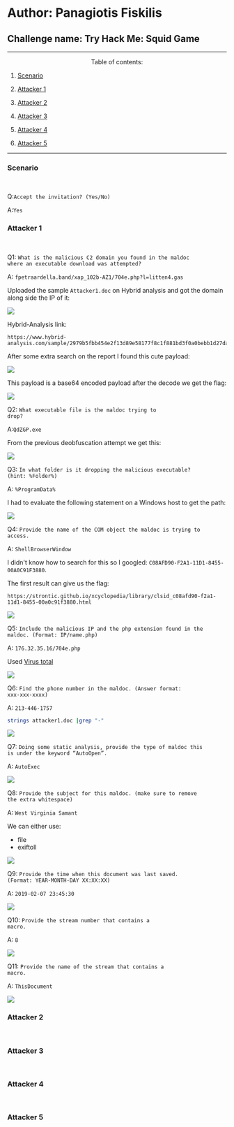 <h1>Author: Panagiotis Fiskilis</h1>

<h2>Challenge name: Try Hack Me: Squid Game</h2>

---

<center>Table of contents:</center>

1. [Scenario](#scenario)

2. [Attacker 1](#attacker1)

3. [Attacker 2](#attacker2)

4. [Attacker 3](#attacker3)

5. [Attacker 4](#attacker4)

6. [Attacker 5](#attacker5)

---

<h3>Scenario</h3>

<a name="scenario">

<br>

Q:<code>Accept the invitation? (Yes/No) </code>

A:```Yes```

<h3>Attacker 1</h3>

<a name="attacker1">

<br>

Q1: <code>What is the malicious C2 domain you found in the maldoc where an executable download was attempted?</code>

A: <code>fpetraardella.band/xap_102b-AZ1/704e.php?l=litten4.gas</code>

Uploaded the sample <code>Attacker1.doc</code> on Hybrid analysis and got the domain along side the IP of it:

![](./Images/Flag2-1a.png)

Hybrid-Analysis link:

```
https://www.hybrid-analysis.com/sample/2979b5fbb454e2f13d89e58177f8c1f881bd3f0a0bebb1d27da9e189ba9d284e#
```

After some extra search on the report I found this cute payload:

![](./Images/Flag2-1b.png)

This payload is a base64 encoded payload after the decode we get the flag:

![](./Images/Flag2-1c.png)

Q2: <code>What executable file is the maldoc trying to drop?</code>

A:<code>QdZGP.exe</code>

From the previous deobfuscation attempt we get this:

![](./Images/Flag2-2.png)

Q3: <code>In what folder is it dropping the malicious executable? (hint: %Folder%)</code>

A: <code>%ProgramData%</code>

I had to evaluate the following statement on a Windows host to get the path:

![](./Images/Flag2-3.png)

Q4: <code>Provide the name of the COM object the maldoc is trying to access.</code>

A: <code>ShellBrowserWindow</code>

I didn't know how to search for this so I googled: <code>C08AFD90-F2A1-11D1-8455-00A0C91F3880</code>.

The first result can give us the flag:

```
https://strontic.github.io/xcyclopedia/library/clsid_c08afd90-f2a1-11d1-8455-00a0c91f3880.html
```

![](./Images/Flag2-4.png)

Q5: <code>Include the malicious IP and the php extension found in the maldoc. (Format: IP/name.php)</code>

A: <code>176.32.35.16/704e.php</code>

Used [Virus total](https://www.virustotal.com/gui/file/2979b5fbb454e2f13d89e58177f8c1f881bd3f0a0bebb1d27da9e189ba9d284e/relations)

![](./Images/Flag2-5.png)

Q6: <code>Find the phone number in the maldoc. (Answer format: xxx-xxx-xxxx)</code>

A: <code>213-446-1757</code>

```bash
strings attacker1.doc |grep "-"
```

![](./Images/Flag2-6.png)

Q7: <code>Doing some static analysis, provide the type of maldoc this is under the keyword “AutoOpen”.</code>

A: <code>AutoExec</code>

![](./Images/Flag2-7.png)

Q8: <code>Provide the subject for this maldoc. (make sure to remove the extra whitespace)</code>

A: <code>West Virginia  Samant</code>

We can either use:

- file
- exiftoll

![](./Images/Flag2-8.png)

Q9: <code>Provide the time when this document was last saved. (Format: YEAR-MONTH-DAY XX:XX:XX)</code>

A: <code>2019-02-07 23:45:30</code>

![](./Images/Flag2-9.png)

Q10: <code>Provide the stream number that contains a macro.</code>

A: <code>8</code>

![](./Images/Flag2-10.png)

Q11: <code>Provide the name of the stream that contains a macro.</code>

A: <code>ThisDocument</code>

![](./Images/Flag2-11.png)

<h3>Attacker 2</h3>

<a name="attacker2">

<br>

<h3>Attacker 3</h3>

<a name="attacker3">

<br>

<h3>Attacker 4</h3>

<a name="attacker4">

<br>

<h3>Attacker 5</h3>

<a name="attacker5">
